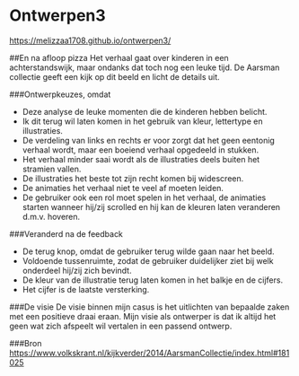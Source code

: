 # Ontwerpen3
https://melizzaa1708.github.io/ontwerpen3/

##En na afloop pizza
Het verhaal gaat over kinderen in een achterstandswijk, maar ondanks dat toch nog een leuke tijd. De Aarsman collectie geeft een kijk op dit beeld en licht de details uit.

###Ontwerpkeuzes, omdat
- Deze analyse de leuke momenten die de kinderen hebben belicht. 
- Ik dit terug wil laten komen in het gebruik van kleur, lettertype en illustraties. 
- De verdeling van links en rechts er voor zorgt dat het geen eentonig verhaal wordt, 
maar een boeiend verhaal opgedeeld in stukken. 
- Het verhaal minder saai wordt als de illustraties deels buiten het stramien vallen.
- De illustraties het beste tot zijn recht komen bij widescreen. 
- De animaties het verhaal niet te veel af moeten leiden.
- De gebruiker ook een rol moet spelen in het verhaal, de animaties starten wanneer hij/zij scrolled en hij kan de kleuren laten veranderen d.m.v. hoveren. 

###Veranderd na de feedback
- De terug knop, omdat de gebruiker terug wilde gaan naar het beeld. 
- Voldoende tussenruimte, zodat de gebruiker duidelijker ziet bij welk onderdeel hij/zij zich bevindt. 
- De kleur van de illustratie terug laten komen in het balkje en de cijfers. 
- Het cijfer is de laatste versterking.

###De visie
De visie binnen mijn casus is het uitlichten van bepaalde zaken met een positieve draai eraan. Mijn visie als ontwerper is dat ik altijd het geen wat zich afspeelt wil vertalen in een passend ontwerp.

###Bron
https://www.volkskrant.nl/kijkverder/2014/AarsmanCollectie/index.html#181025

